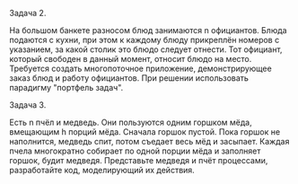 Задача 2.

На большом банкете разносом блюд занимаются n официантов. Блюда подаются с кухни, при этом к каждому блюду прикреплён номеров с указанием, за какой столик это блюдо следует отнести. Тот официант, который свободен в данный момент, относит блюдо на место. Требуется создать многопоточное приложение, демонстрирующее заказ блюд и работу официантов. При решении использовать парадигму "портфель задач".

Задача 3.

Есть n пчёл и медведь. Они пользуются одним горшком мёда, вмещающим h порций мёда. Сначала горшок пустой. Пока горшок не наполнится, медведь спит, потом съедает весь мёд и засыпает. Каждая пчела многократно собирает по одной порции мёда и заполняет горшок, будит медведя. Представьте медведя и пчёт процессами, разработайте код, моделирующий их действия. 

